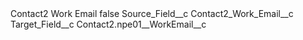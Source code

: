 <?xml version="1.0" encoding="UTF-8"?>
<CustomMetadata xmlns="http://soap.sforce.com/2006/04/metadata" xmlns:xsi="http://www.w3.org/2001/XMLSchema-instance" xmlns:xsd="http://www.w3.org/2001/XMLSchema">
    <label>Contact2 Work Email</label>
    <protected>false</protected>
    <values>
        <field>Source_Field__c</field>
        <value xsi:type="xsd:string">Contact2_Work_Email__c</value>
    </values>
    <values>
        <field>Target_Field__c</field>
        <value xsi:type="xsd:string">Contact2.npe01__WorkEmail__c</value>
    </values>
</CustomMetadata>
